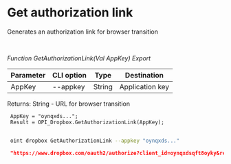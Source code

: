 ﻿---
sidebar_position: 1
---

# Get authorization link
 Generates an authorization link for browser transition




<br/>


*Function GetAuthorizationLink(Val AppKey) Export*

 | Parameter | CLI option | Type | Destination |
 |-|-|-|-|
 | AppKey | --appkey | String | Application key |

 
 Returns: String - URL for browser transition


```bsl title="Code example"
 AppKey = "oynqxds...";
 Result = OPI_Dropbox.GetAuthorizationLink(AppKey);
```
	


```sh title="CLI command example"
 
 oint dropbox GetAuthorizationLink --appkey "oynqxds..."

```

```json title="Result"
 "https://www.dropbox.com/oauth2/authorize?client_id=oynqxdsqft8oyky&response_type=code&token_access_type=offline"
```
